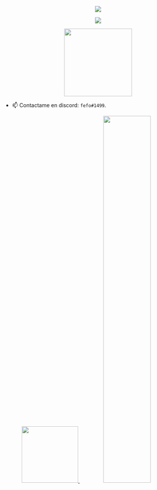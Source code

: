 
<a>
<p align="center">
    <img src="https://readme-typing-svg.herokuapp.com/?lines=Hola!+👋;Yo+soy+fefo....;&center=true&size=30">

<p align="center"> <img align="center" src="https://visitor-badge.laobi.icu/badge?page_id=ifefo.ifefo">

<p align="center"> <img height="180em" src="http://github-readme-streak-stats.herokuapp.com?user=ifefo&theme=dark&hide_border=true&dates=DDDADA50&background=DDDDDD10&fire=1FBFDD&ring=1FBFDD&currStreakLabel=1FBFDD&stroke=DDDADA50"/> </p>

- 📫 Contactame en discord: `fefo#1499`.

<p align="center">
  <a href="https://github.com/ifefo">
    <img height="150em" src="https://github-readme-stats.vercel.app/api?username=ifefo&show_icons=true&theme=react&border_color=61dafb&hide_border=true"/>
   <img src="https://activity-graph.herokuapp.com/graph?username=ifefo&theme=react-dark&bg_color=20232a&hide_border=true" width="50%"/>
  </a>
</p>
